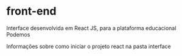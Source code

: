 # front-end
Interface desenvolvida em React JS, para a plataforma educacional Podemos

Informações sobre como iniciar o projeto react na pasta interface
